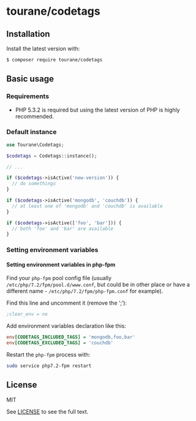 # tourane/codetags

## Installation

Install the latest version with:

```bash
$ composer require tourane/codetags
```

## Basic usage

### Requirements

* PHP 5.3.2 is required but using the latest version of PHP is highly recommended.

### Default instance

```php
use Tourane\Codetags;

$codetags = Codetags::instance();

// ...

if ($codetags->isActive('new-version')) {
  // do somethings
}

if ($codetags->isActive('mongodb', 'couchdb')) {
  // at least one of 'mongodb' and 'couchdb' is available
}

if ($codetags->isActive(['foo', 'bar'])) {
  // both 'foo' and 'bar' are available
}
```

### Setting environment variables

#### Setting environment variables in php-fpm

Find your `php-fpm` pool config file (usually `/etc/php/7.2/fpm/pool.d/www.conf`, but could be in other place or have a different name - `/etc/php/7.2/fpm/php-fpm.conf` for example).

Find this line and uncomment it (remove the ‘;’):

```ini
;clear_env = no
```

Add environment variables declaration like this:

```ini
env[CODETAGS_INCLUDED_TAGS] = 'mongodb,foo,bar'
env[CODETAGS_EXCLUDED_TAGS] = 'couchdb'
```

Restart the `php-fpm` process with:

```bash
sudo service php7.2-fpm restart
```

## License

MIT

See [LICENSE](LICENSE) to see the full text.
